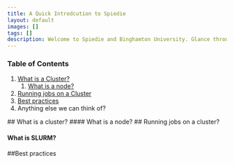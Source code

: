 ```yaml
--- 
title: A Quick Introdcution to Spiedie
layout: default 
images: []
tags: []
description: Welcome to Spiedie and Binghamton University. Glance through here to learn about computer clusters and Spiedie's computing capabilities. 
---
```


### Table of Contents 
1. [What is a Cluster?](#cluster-info)
    1. [What is a node? ](#node-info)
2. [Running jobs on a Cluster](#cluster-programs)
3. [Best practices](#best-practices)  
4. Anything else we can think of? 


##<a name="cluster-info"></a> What is a cluster?
####<a name="node-info"></a> What is a node?
##<a name="cluster-programs"></a> Running jobs on a cluster?
#### <a name="slurm-info">What is SLURM?</a>
##<a name="best-practices">Best practices</a>	